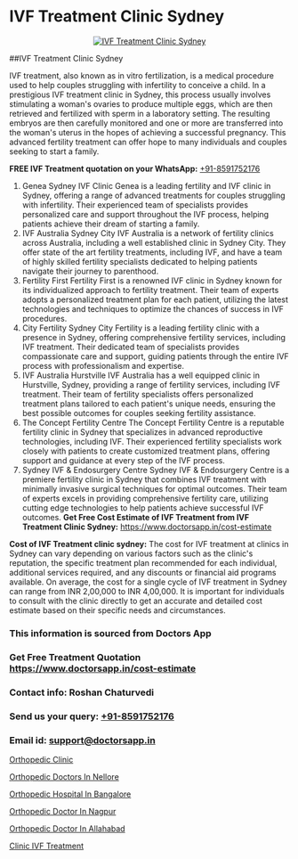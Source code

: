 # IVF Treatment Clinic Sydney

<p align="center">
  <a href="https://doctorsapp.in/treatment/ivf-treatment">
    <img src="https://doctorsapp.co.in/uploads/treatment_image/ICSI.jpg" alt="IVF Treatment Clinic Sydney">
  </a>
</p>
##IVF Treatment Clinic Sydney

IVF treatment, also known as in vitro fertilization, is a medical procedure used to help couples struggling with infertility to conceive a child. In a prestigious IVF treatment clinic in Sydney, this process usually involves stimulating a woman's ovaries to produce multiple eggs, which are then retrieved and fertilized with sperm in a laboratory setting. The resulting embryos are then carefully monitored and one or more are transferred into the woman's uterus in the hopes of achieving a successful pregnancy. This advanced fertility treatment can offer hope to many individuals and couples seeking to start a family.

**FREE IVF Treatment quotation on your WhatsApp:**  [+91-8591752176](https://api.whatsapp.com/send?phone=8591752176)

1) Genea Sydney IVF Clinic   Genea is a leading fertility and IVF clinic in Sydney, offering a range of advanced treatments for couples struggling with infertility. Their experienced team of specialists provides personalized care and support throughout the IVF process, helping patients achieve their dream of starting a family.
2) IVF Australia Sydney City   IVF Australia is a network of fertility clinics across Australia, including a well established clinic in Sydney City. They offer state of the art fertility treatments, including IVF, and have a team of highly skilled fertility specialists dedicated to helping patients navigate their journey to parenthood.
3) Fertility First   Fertility First is a renowned IVF clinic in Sydney known for its individualized approach to fertility treatment. Their team of experts adopts a personalized treatment plan for each patient, utilizing the latest technologies and techniques to optimize the chances of success in IVF procedures.
4) City Fertility Sydney   City Fertility is a leading fertility clinic with a presence in Sydney, offering comprehensive fertility services, including IVF treatment. Their dedicated team of specialists provides compassionate care and support, guiding patients through the entire IVF process with professionalism and expertise.
5) IVF Australia Hurstville   IVF Australia has a well equipped clinic in Hurstville, Sydney, providing a range of fertility services, including IVF treatment. Their team of fertility specialists offers personalized treatment plans tailored to each patient's unique needs, ensuring the best possible outcomes for couples seeking fertility assistance.
6) The Concept Fertility Centre   The Concept Fertility Centre is a reputable fertility clinic in Sydney that specializes in advanced reproductive technologies, including IVF. Their experienced fertility specialists work closely with patients to create customized treatment plans, offering support and guidance at every step of the IVF process.
7) Sydney IVF & Endosurgery Centre   Sydney IVF & Endosurgery Centre is a premiere fertility clinic in Sydney that combines IVF treatment with minimally invasive surgical techniques for optimal outcomes. Their team of experts excels in providing comprehensive fertility care, utilizing cutting edge technologies to help patients achieve successful IVF outcomes.
**Get Free Cost Estimate of IVF Treatment from IVF Treatment Clinic Sydney:** https://www.doctorsapp.in/cost-estimate

**Cost of IVF Treatment clinic sydney:**
The cost for IVF treatment at clinics in Sydney can vary depending on various factors such as the clinic's reputation, the specific treatment plan recommended for each individual, additional services required, and any discounts or financial aid programs available. On average, the cost for a single cycle of IVF treatment in Sydney can range from INR 2,00,000 to INR 4,00,000. It is important for individuals to consult with the clinic directly to get an accurate and detailed cost estimate based on their specific needs and circumstances.

### This information is sourced from Doctors App 
### Get Free Treatment Quotation https://www.doctorsapp.in/cost-estimate
### Contact info: Roshan Chaturvedi 
### Send us your query: [+91-8591752176](https://api.whatsapp.com/send?phone=8591752176) 
### Email id: support@doctorsapp.in

[Orthopedic Clinic](https://www.linkedin.com/pulse/orthopedic-clinic-doctorsappin-5jgbc?trackingId=kR92t0Qgeiot%2B7IwcS4A6A%3D%3D&lipi=urn%3Ali%3Apage%3Ad_flagship3_company_admin%3BcTUR6naWQkWjeA%2BR15noZQ%3D%3D)

[Orthopedic Doctors In Nellore](https://www.linkedin.com/pulse/orthopedic-doctors-nellore-doctorsapp-rajshahi-b2sce?trackingId=Ucz1%2BRF7aoxuPs6frhI88A%3D%3D&lipi=urn%3Ali%3Apage%3Ad_flagship3_company_admin%3BtGKQvLKET%2FOkWlJl4W0MBA%3D%3D)

[Orthopedic Hospital In Bangalore](https://medium.com/@vimalrana22/orthopedic-hospital-in-bangalore-ba14bbeeed06)

[Orthopedic Doctor In Nagpur](https://medium.com/@vimalrana22/orthopedic-doctor-in-nagpur-fb86f7f294aa)

[Orthopedic Doctor In Allahabad](https://doctors-apps.github.io/doctorsapp/orthopedic-doctor-in-allahabad)

[Clinic IVF Treatment](https://doctors-apps.github.io/doctorsapp/clinic-ivf-treatment)

